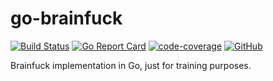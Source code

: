 # go-brainfuck

[![Build Status](https://travis-ci.com/pkierski/go-brainfuck.svg?branch=master)](https://travis-ci.com/pkierski/go-brainfuck) [![Go Report Card](https://goreportcard.com/badge/github.com/pkierski/go-brainfuck)](https://goreportcard.com/report/github.com/pkierski/go-brainfuck) [![code-coverage](http://gocover.io/_badge/github.com/pkierski/go-brainfuck)](http://gocover.io/github.com/pkierski/go-brainfuck) [![GitHub](https://img.shields.io/github/license/pkierski/go-brainfuck)](https://github.com/pkierski/go-brainfuck/blob/master/LICENSE)

Brainfuck implementation in Go, just for training purposes.
